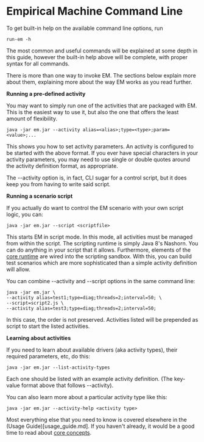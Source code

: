 # Empirical Machine Command Line

To get built-in help on the available command line options, run

    run-em -h

The most common and useful commands will be explained at some depth in this guide, however
the built-in help above will be complete, with proper syntax for all commands.

There is more than one way to invoke EM. The sections below explain more about them, explaining
more about the way EM works as you read further.

__Running a pre-defined activity__

You may want to simply run one of the activities that are packaged with EM. This is the easiest way to use it,
but also the one that offers the least amount of flexibility.

    java -jar em.jar --activity alias=<alias>;type=<type>;param=<value>;...
    
This shows you how to set activity parameters. An activity is configured to be started with the above format. If you ever
have special characters in your activity parameters, you may need to use single or double quotes around the activity
definition format, as appropriate.

The --activity option is, in fact, CLI sugar for a control script, but it does keep you from having to write said script.

__Running a scenario script__

If you actually do want to control the EM scenario with your own script logic, you can:

    java -jar em.jar --script <scriptfile>
    
This starts EM in script mode. In this mode, all activities must be managed from within the script.
The scripting runtime is simply Java 8's Nashorn. You can do anything in your script that it allows. Furthermore,
elements of the [core runtime](core_concepts.md) are wired into the scripting sandbox. With this, you can build
test scenarios which are more sophisticated than a simple activity definition will allow.

You can combine --activity and --script options in the same command line:

    java -jar em.jar \
    --activity alias=test1;type=diag;threads=2;interval=50; \
    --script=script2.js \
    --activity alias=test3;type=diag;threads=2;interval=50;
    
In this case, the order is not preserved. Activities listed will be prepended as script to start the listed activities.
    
__Learning about activities__

If you need to learn about available drivers (aka activity types), their required parameters, etc, do this:

    java -jar em.jar --list-activity-types

Each one should be listed with an example activity definition. (The key-value format above that follows --activity).

You can also learn more about a particular activity type like this:

    java -jar em.jar --activity-help <activity type>
    
Most everything else that you need to know is covered elsewhere in the (Usage Guide)[usage_guide.md]. If you haven't already,
it would be a good time to read about [core concepts](core_concepts.md).

